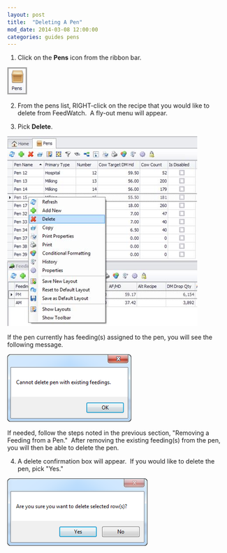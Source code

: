 ```yaml
---
layout: post
title:  "Deleting A Pen"
mod_date: 2014-03-08 12:00:00
categories: guides pens
---
```


1. Click on the **Pens** icon from the ribbon bar.

  ![](/assets/images/image172.png)

2. From the pens list, RIGHT-click on the recipe that you would like to delete from FeedWatch.  A fly-out menu will appear.

3. Pick **Delete**.

  ![](/assets/images/image194.jpg)

  If the pen currently has feeding(s) assigned to the pen, you will see the following message.

  ![](/assets/images/image195.png)

  If needed, follow the steps noted in the previous section, "Removing a Feeding from a Pen."  After removing the existing feeding(s) from the pen, you will then be able to delete the pen.

4. A delete confirmation box will appear.  If you would like to
delete the pen, pick "Yes."

  ![](/assets/images/image120.png)
